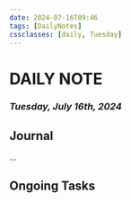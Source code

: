 ```yaml
---
date: 2024-07-16T09:46
tags: [DailyNotes]
cssclasses: [daily, Tuesday]
---
```

# DAILY NOTE
### *Tuesday, July 16th, 2024*

## Journal
...

## Ongoing Tasks

